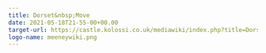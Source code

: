 ```yaml
---
title: Dorset&nbsp;Move
date: 2021-05-18T21-55-00+00.00
target-url: https://castle.kolossi.co.uk/mediawiki/index.php?title=DorsetMove12Chandlers
logo-name: meeneywiki.png
---
```

